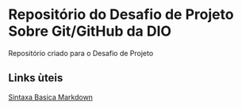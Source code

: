 # Repositório do Desafio de Projeto Sobre Git/GitHub da DIO  
Repositório criado para o Desafio de Projeto


## Links  ùteis
[ Sintaxa Basica Markdown](https://www.markdownguide.org/basic-syntax)
